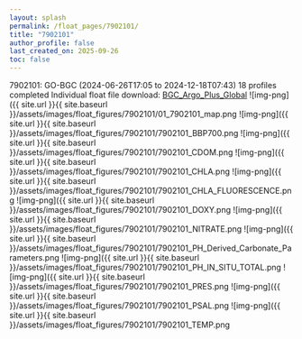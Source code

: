 ```yaml
---
layout: splash
permalink: /float_pages/7902101/
title: "7902101"
author_profile: false
last_created_on: 2025-09-26
toc: false
---
```

 
7902101: GO-BGC (2024-06-26T17:05 to 2024-12-18T07:43)
18 profiles completed
Individual float file download: [BGC_Argo_Plus_Global](https://ftp.soest.hawaii.edu/bgc_argo_plus/Individual_Floats/outliers_removed/7902101_Sprof_processed.nc)
![img-png]({{ site.url }}{{ site.baseurl }}/assets/images/float_figures/7902101/01_7902101_map.png
![img-png]({{ site.url }}{{ site.baseurl }}/assets/images/float_figures/7902101/7902101_BBP700.png
![img-png]({{ site.url }}{{ site.baseurl }}/assets/images/float_figures/7902101/7902101_CDOM.png
![img-png]({{ site.url }}{{ site.baseurl }}/assets/images/float_figures/7902101/7902101_CHLA.png
![img-png]({{ site.url }}{{ site.baseurl }}/assets/images/float_figures/7902101/7902101_CHLA_FLUORESCENCE.png
![img-png]({{ site.url }}{{ site.baseurl }}/assets/images/float_figures/7902101/7902101_DOXY.png
![img-png]({{ site.url }}{{ site.baseurl }}/assets/images/float_figures/7902101/7902101_NITRATE.png
![img-png]({{ site.url }}{{ site.baseurl }}/assets/images/float_figures/7902101/7902101_PH_Derived_Carbonate_Parameters.png
![img-png]({{ site.url }}{{ site.baseurl }}/assets/images/float_figures/7902101/7902101_PH_IN_SITU_TOTAL.png
![img-png]({{ site.url }}{{ site.baseurl }}/assets/images/float_figures/7902101/7902101_PRES.png
![img-png]({{ site.url }}{{ site.baseurl }}/assets/images/float_figures/7902101/7902101_PSAL.png
![img-png]({{ site.url }}{{ site.baseurl }}/assets/images/float_figures/7902101/7902101_TEMP.png
